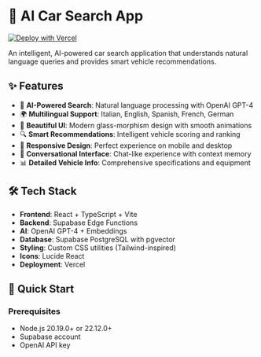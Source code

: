 # 🚗 AI Car Search App

[![Deploy with Vercel](https://vercel.com/button)](https://vercel.com/new/clone?repository-url=https://github.com/mircozamprogno/aicarsearch)

An intelligent, AI-powered car search application that understands natural language queries and provides smart vehicle recommendations.

## ✨ Features

- 🤖 **AI-Powered Search**: Natural language processing with OpenAI GPT-4
- 🌍 **Multilingual Support**: Italian, English, Spanish, French, German
- 🎨 **Beautiful UI**: Modern glass-morphism design with smooth animations
- 🔍 **Smart Recommendations**: Intelligent vehicle scoring and ranking
- 📱 **Responsive Design**: Perfect experience on mobile and desktop
- 💬 **Conversational Interface**: Chat-like experience with context memory
- 📊 **Detailed Vehicle Info**: Comprehensive specifications and equipment

## 🛠️ Tech Stack

- **Frontend**: React + TypeScript + Vite
- **Backend**: Supabase Edge Functions
- **AI**: OpenAI GPT-4 + Embeddings
- **Database**: Supabase PostgreSQL with pgvector
- **Styling**: Custom CSS utilities (Tailwind-inspired)
- **Icons**: Lucide React
- **Deployment**: Vercel

## 🚀 Quick Start

### Prerequisites
- Node.js 20.19.0+ or 22.12.0+
- Supabase account
- OpenAI API key